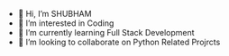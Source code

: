 - 👋 Hi, I’m SHUBHAM
- 👀 I’m interested in Coding
- 🌱 I’m currently learning Full Stack Development
- 💞️ I’m looking to collaborate on Python Related Projrcts
